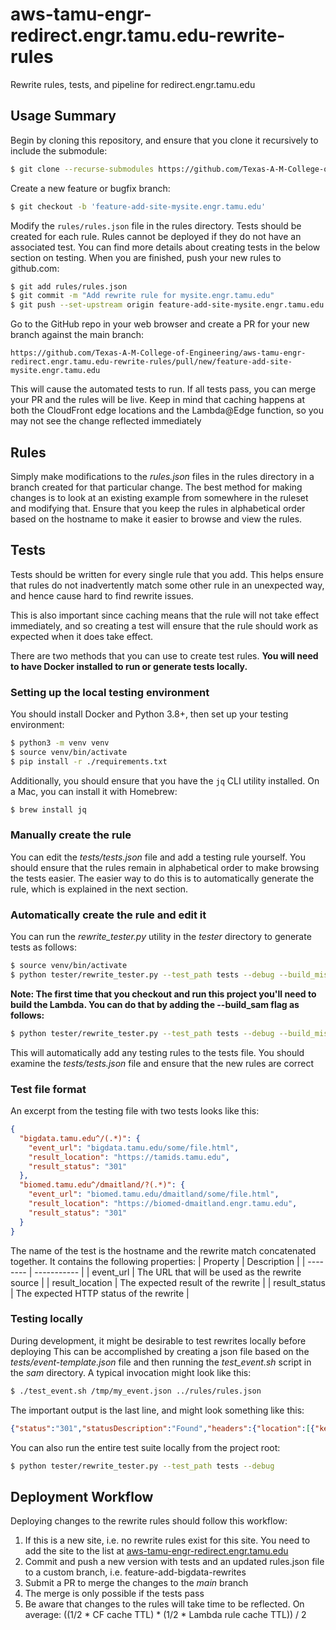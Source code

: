 # aws-tamu-engr-redirect.engr.tamu.edu-rewrite-rules
Rewrite rules, tests, and pipeline for redirect.engr.tamu.edu

## Usage Summary
Begin by cloning this repository, and ensure that you clone it recursively to 
include the submodule:

```bash
$ git clone --recurse-submodules https://github.com/Texas-A-M-College-of-Engineering/aws-tamu-engr-redirect.engr.tamu.edu-rewrite-rules
```

Create a new feature or bugfix branch: 

```bash
$ git checkout -b 'feature-add-site-mysite.engr.tamu.edu'
```

Modify the `rules/rules.json` file in the rules directory. Tests should be created 
for each rule. Rules cannot be deployed if they do not have an associated test.
You can find more details about creating tests in the below section on
testing. When you are finished, push your new rules to github.com:

```bash
$ git add rules/rules.json
$ git commit -m "Add rewrite rule for mysite.engr.tamu.edu"
$ git push --set-upstream origin feature-add-site-mysite.engr.tamu.edu
```

Go to the GitHub repo in your web browser and create a PR for your new branch 
against the main branch:

```
https://github.com/Texas-A-M-College-of-Engineering/aws-tamu-engr-redirect.engr.tamu.edu-rewrite-rules/pull/new/feature-add-site-mysite.engr.tamu.edu
```

This will cause the automated tests to run. If all tests pass, you can merge your 
PR and the rules will be live. Keep in mind that caching happens at both the CloudFront
edge locations and the Lambda@Edge function, so you may not see the change
reflected immediately

## Rules
Simply make modifications to the *rules.json* files in the rules directory in a 
branch created for that particular change. The best method for making changes is
to look at an existing example from somewhere in the ruleset and modifying that.
Ensure that you keep the rules in alphabetical order based on the hostname to
make it easier to browse and view the rules.

## Tests
Tests should be written for every single rule that you add. This helps ensure
that rules do not inadvertently match some other rule in an unexpected way, and
hence cause hard to find rewrite issues. 

This is also important since caching means that the rule will not take effect
immediately, and so creating a test will ensure that the rule should work as 
expected when it does take effect.

There are two methods that you can use to create test rules. **You will need to
have Docker installed to run or generate tests locally.**

### Setting up the local testing environment
You should install Docker and Python 3.8+, then set up your testing environment:

```bash
$ python3 -m venv venv
$ source venv/bin/activate
$ pip install -r ./requirements.txt
```

Additionally, you should ensure that you have the `jq` CLI utility installed.
On a Mac, you can install it with Homebrew:

```bash
$ brew install jq
```

### Manually create the rule
You can edit the *tests/tests.json* file and add a testing rule yourself. You
should ensure that the rules remain in alphabetical order to make browsing the
tests easier. The easier way to do this is to automatically generate the rule,
which is explained in the next section.

### Automatically create the rule and edit it
You can run the *rewrite_tester.py* utility in the *tester* directory to generate 
tests as follows: 

```bash
$ source venv/bin/activate
$ python tester/rewrite_tester.py --test_path tests --debug --build_missing_tests
```

**Note: The first time that you checkout and run this project you'll need to
build the Lambda. You can do that by adding the --build_sam flag as follows:**

```bash
$ python tester/rewrite_tester.py --test_path tests --debug --build_missing_tests --build_sam
```


This will automatically add any testing rules to the tests file. You should
examine the *tests/tests.json* file and ensure that the new rules are correct

### Test file format
An excerpt from the testing file with two tests looks like this:

```json
{
  "bigdata.tamu.edu^/(.*)": {
    "event_url": "bigdata.tamu.edu/some/file.html",
    "result_location": "https://tamids.tamu.edu",
    "result_status": "301"
  },
  "biomed.tamu.edu^/dmaitland/?(.*)": {
    "event_url": "biomed.tamu.edu/dmaitland/some/file.html",
    "result_location": "https://biomed-dmaitland.engr.tamu.edu",
    "result_status": "301"
  }
}
```
The name of the test is the hostname and the rewrite match concatenated together.
It contains the following properties:
| Property | Description |
| -------- | ----------- |
| event_url | The URL that will be used as the rewrite source |
| result_location | The expected result of the rewrite |
| result_status | The expected HTTP status of the rewrite |

### Testing locally

During development, it might be desirable to test rewrites locally before 
deploying This can be accomplished by creating a json file based on the 
*tests/event-template.json* file and then running the *test_event.sh* script 
in the *sam* directory. A typical invocation might look like this:

```bash
$ ./test_event.sh /tmp/my_event.json ../rules/rules.json
```

The important output is the last line, and might look something like this:

```json
{"status":"301","statusDescription":"Found","headers":{"location":[{"key":"Location","value":"https://tamids.tamu.edu"}]}}
```

You can also run the entire test suite locally from the project root:

```bash
$ python tester/rewrite_tester.py --test_path tests --debug
```

## Deployment Workflow

Deploying changes to the rewrite rules should follow this workflow:
1. If this is a new site, i.e. no rewrite rules exist for this site. You need to
   add the site to the list at [aws-tamu-engr-redirect.engr.tamu.edu](https://github.com/Texas-A-M-College-of-Engineering/aws-tamu-engr-redirect.engr.tamu.edu.git)
2. Commit and push a new version with tests and an updated rules.json file to a 
   custom branch, i.e. feature-add-bigdata-rewrites
3. Submit a PR to merge the changes to the *main* branch
4. The merge is only possible if the tests pass
5. Be aware that changes to the rules will take time to be reflected. On 
   average: ((1/2 * CF cache TTL) * (1/2 * Lambda rule cache TTL)) / 2
